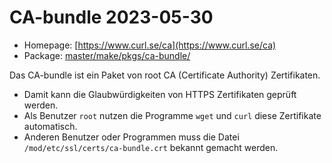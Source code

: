 # CA-bundle 2023-05-30
 - Homepage: [https://www.curl.se/ca](https://www.curl.se/ca)
 - Package: [master/make/pkgs/ca-bundle/](https://github.com/Freetz-NG/freetz-ng/tree/master/make/pkgs/ca-bundle/)

Das CA-bundle ist ein Paket von root CA (Certificate Authority) Zertifikaten.
<br>
 * Damit kann die Glaubwürdigkeiten von HTTPS Zertifikaten geprüft werden.
 * Als Benutzer ```root``` nutzen die Programme ```wget``` und ```curl``` diese Zertifikate automatisch.
 * Anderen Benutzer oder Programmen muss die Datei ```/mod/etc/ssl/certs/ca-bundle.crt``` bekannt gemacht werden.

